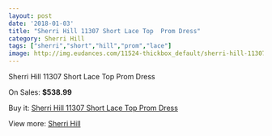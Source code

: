 ```yaml
---
layout: post
date: '2018-01-03'
title: "Sherri Hill 11307 Short Lace Top  Prom Dress"
category: Sherri Hill
tags: ["sherri","short","hill","prom","lace"]
image: http://img.eudances.com/11524-thickbox_default/sherri-hill-11307-short-lace-top-prom-dress.jpg
---
```

Sherri Hill 11307 Short Lace Top  Prom Dress

On Sales: **$538.99**
<a href="https://www.eudances.com/en/sherri-hill/3652-sherri-hill-11307-short-lace-top-prom-dress.html"><amp-img layout="responsive" width="600" height="600" src="//img.eudances.com/11524-thickbox_default/sherri-hill-11307-short-lace-top-prom-dress.jpg" alt="Sherri Hill 11307 Short Lace Top  Prom Dress 0" /></a>
<a href="https://www.eudances.com/en/sherri-hill/3652-sherri-hill-11307-short-lace-top-prom-dress.html"><amp-img layout="responsive" width="600" height="600" src="//img.eudances.com/11527-thickbox_default/sherri-hill-11307-short-lace-top-prom-dress.jpg" alt="Sherri Hill 11307 Short Lace Top  Prom Dress 1" /></a>
<a href="https://www.eudances.com/en/sherri-hill/3652-sherri-hill-11307-short-lace-top-prom-dress.html"><amp-img layout="responsive" width="600" height="600" src="//img.eudances.com/11526-thickbox_default/sherri-hill-11307-short-lace-top-prom-dress.jpg" alt="Sherri Hill 11307 Short Lace Top  Prom Dress 2" /></a>
<a href="https://www.eudances.com/en/sherri-hill/3652-sherri-hill-11307-short-lace-top-prom-dress.html"><amp-img layout="responsive" width="600" height="600" src="//img.eudances.com/11525-thickbox_default/sherri-hill-11307-short-lace-top-prom-dress.jpg" alt="Sherri Hill 11307 Short Lace Top  Prom Dress 3" /></a>

Buy it: [Sherri Hill 11307 Short Lace Top  Prom Dress](https://www.eudances.com/en/sherri-hill/3652-sherri-hill-11307-short-lace-top-prom-dress.html "Sherri Hill 11307 Short Lace Top  Prom Dress")

View more: [Sherri Hill](https://www.eudances.com/en/80-Sherri-Hill "Sherri Hill")